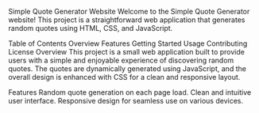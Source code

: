 Simple Quote Generator Website
Welcome to the Simple Quote Generator website! This project is a straightforward web application that generates random quotes using HTML, CSS, and JavaScript.

Table of Contents
Overview
Features
Getting Started
Usage
Contributing
License
Overview
This project is a small web application built to provide users with a simple and enjoyable experience of discovering random quotes. The quotes are dynamically generated using JavaScript, and the overall design is enhanced with CSS for a clean and responsive layout.

Features
Random quote generation on each page load.
Clean and intuitive user interface.
Responsive design for seamless use on various devices.
